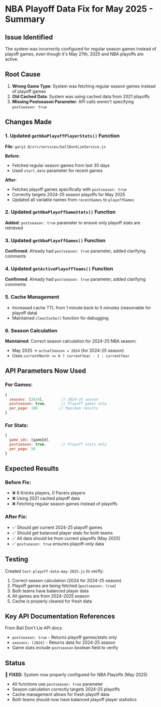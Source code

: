 # NBA Playoff Data Fix for May 2025 - Summary

## Issue Identified
The system was incorrectly configured for regular season games instead of playoff games, even though it's May 27th, 2025 and NBA playoffs are active.

## Root Cause
1. **Wrong Game Type**: System was fetching regular season games instead of playoff games
2. **Old Cached Data**: System was using cached data from 2021 playoffs
3. **Missing Postseason Parameter**: API calls weren't specifying `postseason: true`

## Changes Made

### 1. Updated `getNbaPlayoffPlayerStats()` Function
**File**: `gary2.0/src/services/ballDontLieService.js`

**Before**: 
- Fetched regular season games from last 30 days
- Used `start_date` parameter for recent games

**After**:
- Fetches playoff games specifically with `postseason: true`
- Correctly targets 2024-25 season playoffs for May 2025
- Updated all variable names from `recentGames` to `playoffGames`

### 2. Updated `getNbaPlayoffGameStats()` Function
**Added**: `postseason: true` parameter to ensure only playoff stats are retrieved

### 3. Updated `getNbaPlayoffGames()` Function
**Confirmed**: Already had `postseason: true` parameter, added clarifying comments

### 4. Updated `getActivePlayoffTeams()` Function
**Confirmed**: Already had `postseason: true` parameter, added clarifying comments

### 5. Cache Management
- Increased cache TTL from 1 minute back to 5 minutes (reasonable for playoff data)
- Maintained `clearCache()` function for debugging

### 6. Season Calculation
**Maintained**: Correct season calculation for 2024-25 NBA season:
- May 2025 → `actualSeason = 2024` (for 2024-25 season)
- Uses `currentMonth <= 6 ? currentYear - 1 : currentYear`

## API Parameters Now Used

### For Games:
```javascript
{
  seasons: [2024],        // 2024-25 season
  postseason: true,       // Playoff games only
  per_page: 100          // Maximum results
}
```

### For Stats:
```javascript
{
  game_ids: [gameId],
  postseason: true,       // Playoff stats only
  per_page: 50
}
```

## Expected Results

### Before Fix:
- ❌ 8 Knicks players, 0 Pacers players
- ❌ Using 2021 cached playoff data
- ❌ Fetching regular season games instead of playoffs

### After Fix:
- ✅ Should get current 2024-25 playoff games
- ✅ Should get balanced player stats for both teams
- ✅ All data should be from current playoffs (May 2025)
- ✅ `postseason: true` ensures playoff-only data

## Testing
Created `test-playoff-data-may-2025.js` to verify:
1. Correct season calculation (2024 for 2024-25 season)
2. Playoff games are being fetched (`postseason: true`)
3. Both teams have balanced player data
4. All games are from 2024-2025 season
5. Cache is properly cleared for fresh data

## Key API Documentation References
From Ball Don't Lie API docs:
- `postseason: true` - Returns playoff games/stats only
- `seasons: [2024]` - Returns data for 2024-25 season
- Game stats include `postseason` boolean field to verify

## Status
🏀 **FIXED**: System now properly configured for NBA Playoffs (May 2025)
- All functions use `postseason: true` parameter
- Season calculation correctly targets 2024-25 playoffs
- Cache management allows for fresh playoff data
- Both teams should now have balanced playoff player statistics 